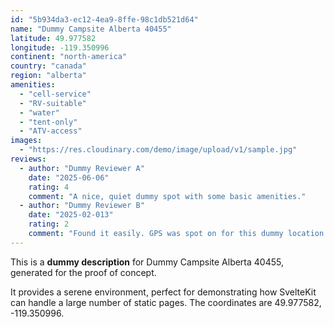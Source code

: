 ```yaml
---
id: "5b934da3-ec12-4ea9-8ffe-98c1db521d64"
name: "Dummy Campsite Alberta 40455"
latitude: 49.977582
longitude: -119.350996
continent: "north-america"
country: "canada"
region: "alberta"
amenities:
  - "cell-service"
  - "RV-suitable"
  - "water"
  - "tent-only"
  - "ATV-access"
images:
  - "https://res.cloudinary.com/demo/image/upload/v1/sample.jpg"
reviews:
  - author: "Dummy Reviewer A"
    date: "2025-06-06"
    rating: 4
    comment: "A nice, quiet dummy spot with some basic amenities."
  - author: "Dummy Reviewer B"
    date: "2025-02-013"
    rating: 2
    comment: "Found it easily. GPS was spot on for this dummy location."
---
```


This is a **dummy description** for Dummy Campsite Alberta 40455, generated for the proof of concept.

It provides a serene environment, perfect for demonstrating how SvelteKit can handle a large number of static pages. The coordinates are 49.977582, -119.350996.
